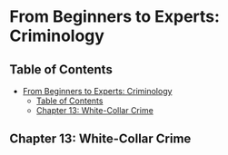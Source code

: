 # From Beginners to Experts: Criminology

## Table of Contents

- [From Beginners to Experts: Criminology](#from-beginners-to-experts-criminology)
  - [Table of Contents](#table-of-contents)
  - [Chapter 13: White-Collar Crime](#chapter-13-white-collar-crime)

## Chapter 13: White-Collar Crime